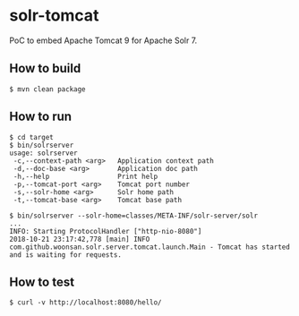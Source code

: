 # solr-tomcat

PoC to embed Apache Tomcat 9 for Apache Solr 7.

## How to build

    $ mvn clean package

## How to run

```
$ cd target
$ bin/solrserver
usage: solrserver
 -c,--context-path <arg>   Application context path
 -d,--doc-base <arg>       Application doc path
 -h,--help                 Print help
 -p,--tomcat-port <arg>    Tomcat port number
 -s,--solr-home <arg>      Solr home path
 -t,--tomcat-base <arg>    Tomcat base path

$ bin/solrserver --solr-home=classes/META-INF/solr-server/solr
...
INFO: Starting ProtocolHandler ["http-nio-8080"]
2018-10-21 23:17:42,778 [main] INFO  com.github.woonsan.solr.server.tomcat.launch.Main - Tomcat has started and is waiting for requests.
```

## How to test

    $ curl -v http://localhost:8080/hello/
